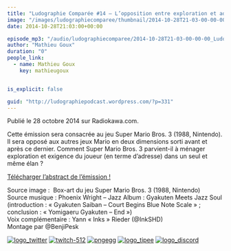 ```yaml
---
title: "Ludographie Comparée #14 – L’opposition entre exploration et adresse dans Super Mario Bros. 3"
image: "/images/ludographiecomparee/thumbnail/2014-10-28T21-03-00-00-00_LudographieCompare14LoppositionentreexplorationetadressedansSuperMarioBros3.jpg"
date: 2014-10-28T21:03:00+00:00

episode_mp3: "/audio/ludographiecomparee/2014-10-28T21-03-00-00-00_LudographieCompare14LoppositionentreexplorationetadressedansSuperMarioBros3.mp3"
author: "Mathieu Goux"
duration: "0"
people_link: 
  - name: Mathieu Goux
    key: mathieugoux


is_explicit: false

guid: "http://ludographiepodcast.wordpress.com/?p=331"
---
```


<PodcastHeader/>

<!-- ECRIRE LA DESCRIPTION DE L'EPISODE SOUS CETTE LIGNE -->
<p>Publié le 28 octobre 2014 sur Radiokawa.com.</p>
<p>Cette émission sera consacrée au jeu Super Mario Bros. 3&nbsp;(1988, Nintendo). Il sera opposé aux autres jeux Mario en deux dimensions sorti avant et après ce dernier. Comment Super Mario Bros. 3 parvient-il à ménager exploration et exigence du joueur (en terme d’adresse) dans un seul et même élan ?</p>
<p><a title="LC14-abstract" href="/resources/ludographiecomparee/2014-10-28T21-03-00-00-00_LudographieCompare14LoppositionentreexplorationetadressedansSuperMarioBros3/lc14-abstract.pdf" rel="nofollow">Télécharger l’abstract de l’émission !</a></p>
<p></p>
<a href="" rel="nofollow"></a>
 
<p>Source image :&nbsp; Box-art du jeu Super Mario Bros. 3 (1988, Nintendo)<br>
Source musique : Phoenix Wright – Jazz Album : Gyakuten Meets Jazz Soul (introduction : «&nbsp;Gyakuten Saiban – Court Begins Blue Note Scale&nbsp;» ; conclusion : «&nbsp;Yomigaeru Gyakuten – End&nbsp;»)<br>
Voix complémentaire : Yann «&nbsp;Inks&nbsp;» Rieder (@InkSHD)<br>
Montage par @BenjiPesk</p>


<tr>
<td><a href="https://twitter.com/Gouximan" rel="nofollow"><img src="/resources/ludographiecomparee/2014-10-28T21-03-00-00-00_LudographieCompare14LoppositionentreexplorationetadressedansSuperMarioBros3/logo_twitter-1.png" alt="logo_twitter"></a></td>
<td><a href="https://www.twitch.tv/mathieugoux" rel="nofollow"><img src="/resources/ludographiecomparee/2014-10-28T21-03-00-00-00_LudographieCompare14LoppositionentreexplorationetadressedansSuperMarioBros3/twitch-512-1.png" alt="twitch-512"></a></td>
<td><a href="https://www.youtube.com/user/MattTheFatalifieur/videos" rel="nofollow"><img src="/resources/ludographiecomparee/2014-10-28T21-03-00-00-00_LudographieCompare14LoppositionentreexplorationetadressedansSuperMarioBros3/pngegg.png" alt="pngegg"></a></td>
<td><a href="http://fr.tipeee.com/calvinball" rel="nofollow"><img src="/resources/ludographiecomparee/2014-10-28T21-03-00-00-00_LudographieCompare14LoppositionentreexplorationetadressedansSuperMarioBros3/logo_tipee-1.png" alt="logo_tipee"></a></td>
<td><a href="https://discord.com/invite/4RnA9v7" rel="nofollow"><img src="/resources/ludographiecomparee/2014-10-28T21-03-00-00-00_LudographieCompare14LoppositionentreexplorationetadressedansSuperMarioBros3/logo_discord-1.png" alt="logo_discord"></a></td>
</tr>




